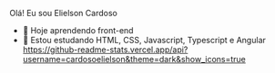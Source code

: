 Olá! Eu sou Elielson Cardoso

- 🔭 Hoje aprendendo front-end
- 🌱 Estou estudando HTML, CSS, Javascript, Typescript e Angular
  https://github-readme-stats.vercel.app/api?username=cardosoelielson&theme=dark&show_icons=true
